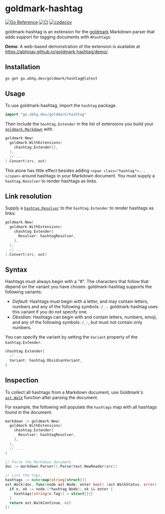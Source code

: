 # goldmark-hashtag

[![Go Reference](https://pkg.go.dev/badge/go.abhg.dev/goldmark/hashtag.svg)](https://pkg.go.dev/go.abhg.dev/goldmark/hashtag)
[![CI](https://github.com/abhinav/goldmark-hashtag/actions/workflows/ci.yml/badge.svg)](https://github.com/abhinav/goldmark-hashtag/actions/workflows/ci.yml)
[![codecov](https://codecov.io/gh/abhinav/goldmark-hashtag/branch/main/graph/badge.svg?token=w6jkI2SQ9u)](https://codecov.io/gh/abhinav/goldmark-hashtag)

goldmark-hashtag is an extension for the [goldmark] Markdown parser
that adds support for tagging documents with `#hashtag`s.

  [goldmark]: http://github.com/yuin/goldmark

**Demo**:
A web-based demonstration of the extension is available at
<https://abhinav.github.io/goldmark-hashtag/demo/>.

## Installation

```bash
go get go.abhg.dev/goldmark/hashtag@latest
```

## Usage

To use goldmark-hashtag, import the `hashtag` package.

```go
import "go.abhg.dev/goldmark/hashtag"
```

Then include the `hashtag.Extender` in the list of extensions you build your
[`goldmark.Markdown`] with.

  [`goldmark.Markdown`]: https://pkg.go.dev/github.com/yuin/goldmark#Markdown

```go
goldmark.New(
  goldmark.WithExtensions(
    &hashtag.Extender{},
  ),
  // ...
).Convert(src, out)
```

This alone has little effect
besides adding `<span class="hashtag">...</span>`
around hashtags in your Markdown document.
You must supply a `hashtag.Resolver` to render hashtags as links.

## Link resolution

Supply a [`hashtag.Resolver`] to the `hashtag.Extender`
to render hashtags as links:

  [`hashtag.Resolver`]: https://pkg.go.dev/go.abhg.dev/goldmark/hashtag#Resolver

```go
goldmark.New(
  goldmark.WithExtensions(
    &hashtag.Extender{
      Resolver: hashtagResolver,
    },
  ),
  // ...
).Convert(src, out)
```

## Syntax

Hashtags must always begin with a "#".
The characters that follow that depend on the variant you have chosen.
goldmark-hashtag supports the following variants:

- *Default*: Hashtags must begin with a letter, and may contain letters,
  numbers and any of the following symbols: `/_-`.
  goldmark-hashtag uses this variant if you do not specify one.
- *Obsidian*: Hashtags can begin with and contain letters, numbers, emoji, and
  any of the following symbols: `/_-`, but must not contain only numbers.

You can specify the variant by setting the `Variant` property of the
`hashtag.Extender`.

```go
&hashtag.Extender{
  // ...
  Variant: hashtag.ObsidianVariant,
}
```

## Inspection

To collect all hashtags from a Markdown document, use Goldmark's [`ast.Walk`]
function after parsing the document.

  [`ast.Walk`]: https://pkg.go.dev/github.com/yuin/goldmark/ast#Walk

For example, the following will populate the `hashtags` map with all hashtags
found in the document.

```go
markdown := goldmark.New(
  goldmark.WithExtensions(
    &hashtag.Extender{
      Resolver: hashtagResolver,
    },
  ),
  // ...
)

// Parse the Markdown document.
doc := markdown.Parser().Parse(text.NewReader(src))

// List the tags.
hashtags := make(map[string]struct{})
ast.Walk(doc, func(node ast.Node, enter bool) (ast.WalkStatus, error) {
  if n, ok := node.(*hashtag.Node); ok && enter {
    hashtags[string(n.Tag)] = struct{}{}
  }
  return ast.WalkContinue, nil
})
```
